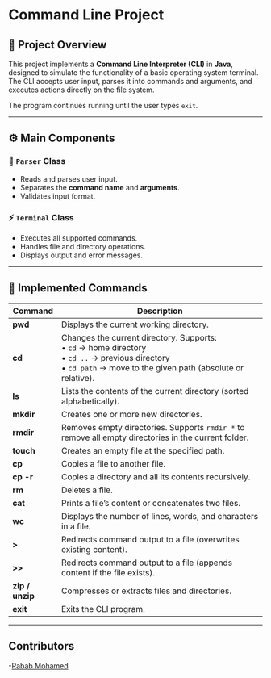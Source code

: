 # Command Line Project 
## 📘 Project Overview
This project implements a **Command Line Interpreter (CLI)** in **Java**, designed to simulate the functionality of a basic operating system terminal.  
The CLI accepts user input, parses it into commands and arguments, and executes actions directly on the file system.

The program continues running until the user types `exit`.

---

## ⚙️ Main Components
### 🧩 `Parser` Class
- Reads and parses user input.
- Separates the **command name** and **arguments**.
- Validates input format.

### ⚡ `Terminal` Class
- Executes all supported commands.
- Handles file and directory operations.
- Displays output and error messages.

---

## 🧠 Implemented Commands

| Command | Description |
|----------|-------------|
| **pwd** | Displays the current working directory. |
| **cd** | Changes the current directory. Supports:<br>• `cd` → home directory<br>• `cd ..` → previous directory<br>• `cd path` → move to the given path (absolute or relative). |
| **ls** | Lists the contents of the current directory (sorted alphabetically). |
| **mkdir** | Creates one or more new directories. |
| **rmdir** | Removes empty directories. Supports `rmdir *` to remove all empty directories in the current folder. |
| **touch** | Creates an empty file at the specified path. |
| **cp** | Copies a file to another file. |
| **cp -r** | Copies a directory and all its contents recursively. |
| **rm** | Deletes a file. |
| **cat** | Prints a file’s content or concatenates two files. |
| **wc** | Displays the number of lines, words, and characters in a file. |
| **>** | Redirects command output to a file (overwrites existing content). |
| **>>** | Redirects command output to a file (appends content if the file exists). |
| **zip / unzip** | Compresses or extracts files and directories. |
| **exit** | Exits the CLI program. |

---

## Contributors
-[Rabab Mohamed](https://github.com/Rabab-Okasha)
